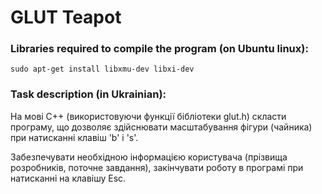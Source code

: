 # GLUT Teapot

### Libraries required to compile the program (on Ubuntu linux):
    sudo apt-get install libxmu-dev libxi-dev

### Task description (in Ukrainian):

На мові C++ (використовуючи функції бібліотеки glut.h) скласти програму, що дозволяє здійснювати 
масштабування фігури (чайника) при натисканні клавіш 'b' і 's'.

Забезпечувати необхідною інформацією користувача (прізвища розробників, поточне завдання), 
закінчувати роботу в програмі при натисканні на клавішу Esc.

